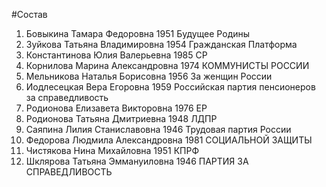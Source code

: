 #Состав
1. Бовыкина Тамара Федоровна 1951 Будущее Родины
2. Зуйкова Татьяна Владимировна 1954 Гражданская Платформа
3. Константинова Юлия Валерьевна 1985 СР
4. Корнилова Марина Александровна 1974 КОММУНИСТЫ РОССИИ
5. Мельникова Наталья Борисовна 1956 За женщин России
6. Иодлесецкая Вера Егоровна 1959 Российская партия пенсионеров за справедливость
7. Родионова Елизавета Викторовна 1976 ЕР
8. Родионова Татьяна Дмитриевна 1948 ЛДПР
9. Саяпина Лилия Станиславовна 1946 Трудовая партия России
10. Федорова Людмила Александровна 1981 СОЦИАЛЬНОЙ ЗАЩИТЫ
11. Чистякова Нина Михайловна 1951 КПРФ
12. Шклярова Татьяна Эммануиловна 1946 ПАРТИЯ ЗА СПРАВЕДЛИВОСТЬ
